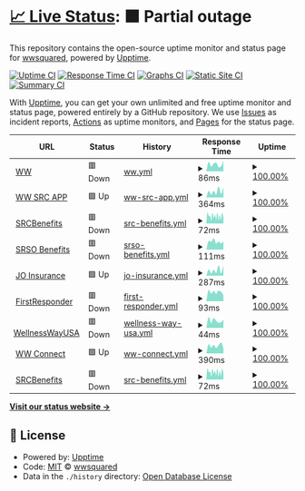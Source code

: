 # [📈 Live Status](https://wwsquared.github.io/up): <!--live status--> **🟧 Partial outage**

This repository contains the open-source uptime monitor and status page for [wwsquared](https://wwsquared.github.io/up), powered by [Upptime](https://github.com/upptime/upptime).

[![Uptime CI](https://github.com/wwsquared/up/workflows/Uptime%20CI/badge.svg)](https://github.com/wwsquared/up/actions?query=workflow%3A%22Uptime+CI%22)
[![Response Time CI](https://github.com/wwsquared/up/workflows/Response%20Time%20CI/badge.svg)](https://github.com/wwsquared/up/actions?query=workflow%3A%22Response+Time+CI%22)
[![Graphs CI](https://github.com/wwsquared/up/workflows/Graphs%20CI/badge.svg)](https://github.com/wwsquared/up/actions?query=workflow%3A%22Graphs+CI%22)
[![Static Site CI](https://github.com/wwsquared/up/workflows/Static%20Site%20CI/badge.svg)](https://github.com/wwsquared/up/actions?query=workflow%3A%22Static+Site+CI%22)
[![Summary CI](https://github.com/wwsquared/up/workflows/Summary%20CI/badge.svg)](https://github.com/wwsquared/up/actions?query=workflow%3A%22Summary+CI%22)

With [Upptime](https://upptime.js.org), you can get your own unlimited and free uptime monitor and status page, powered entirely by a GitHub repository. We use [Issues](https://github.com/wwsquared/up/issues) as incident reports, [Actions](https://github.com/wwsquared/up/actions) as uptime monitors, and [Pages](https://wwsquared.github.io/up) for the status page.

<!--start: status pages-->
<!-- This summary is generated by Upptime (https://github.com/upptime/upptime) -->
<!-- Do not edit this manually, your changes will be overwritten -->
<!-- prettier-ignore -->
| URL | Status | History | Response Time | Uptime |
| --- | ------ | ------- | ------------- | ------ |
| <img alt="" src="https://icons.duckduckgo.com/ip3/wellnesswayusa.com.ico" height="13"> [WW](https://wellnesswayusa.com) | 🟥 Down | [ww.yml](https://github.com/wwsqaured/up/commits/HEAD/history/ww.yml) | <details><summary><img alt="Response time graph" src="./graphs/ww/response-time-week.png" height="20"> 86ms</summary><br><a href="https://wwsqaured.github.io/up/history/ww"><img alt="Response time 113" src="https://img.shields.io/endpoint?url=https%3A%2F%2Fraw.githubusercontent.com%2Fwwsqaured%2Fup%2FHEAD%2Fapi%2Fww%2Fresponse-time.json"></a><br><a href="https://wwsqaured.github.io/up/history/ww"><img alt="24-hour response time 126" src="https://img.shields.io/endpoint?url=https%3A%2F%2Fraw.githubusercontent.com%2Fwwsqaured%2Fup%2FHEAD%2Fapi%2Fww%2Fresponse-time-day.json"></a><br><a href="https://wwsqaured.github.io/up/history/ww"><img alt="7-day response time 86" src="https://img.shields.io/endpoint?url=https%3A%2F%2Fraw.githubusercontent.com%2Fwwsqaured%2Fup%2FHEAD%2Fapi%2Fww%2Fresponse-time-week.json"></a><br><a href="https://wwsqaured.github.io/up/history/ww"><img alt="30-day response time 93" src="https://img.shields.io/endpoint?url=https%3A%2F%2Fraw.githubusercontent.com%2Fwwsqaured%2Fup%2FHEAD%2Fapi%2Fww%2Fresponse-time-month.json"></a><br><a href="https://wwsqaured.github.io/up/history/ww"><img alt="1-year response time 113" src="https://img.shields.io/endpoint?url=https%3A%2F%2Fraw.githubusercontent.com%2Fwwsqaured%2Fup%2FHEAD%2Fapi%2Fww%2Fresponse-time-year.json"></a></details> | <details><summary><a href="https://wwsqaured.github.io/up/history/ww">100.00%</a></summary><a href="https://wwsqaured.github.io/up/history/ww"><img alt="All-time uptime 83.27%" src="https://img.shields.io/endpoint?url=https%3A%2F%2Fraw.githubusercontent.com%2Fwwsqaured%2Fup%2FHEAD%2Fapi%2Fww%2Fuptime.json"></a><br><a href="https://wwsqaured.github.io/up/history/ww"><img alt="24-hour uptime 100.00%" src="https://img.shields.io/endpoint?url=https%3A%2F%2Fraw.githubusercontent.com%2Fwwsqaured%2Fup%2FHEAD%2Fapi%2Fww%2Fuptime-day.json"></a><br><a href="https://wwsqaured.github.io/up/history/ww"><img alt="7-day uptime 100.00%" src="https://img.shields.io/endpoint?url=https%3A%2F%2Fraw.githubusercontent.com%2Fwwsqaured%2Fup%2FHEAD%2Fapi%2Fww%2Fuptime-week.json"></a><br><a href="https://wwsqaured.github.io/up/history/ww"><img alt="30-day uptime 100.00%" src="https://img.shields.io/endpoint?url=https%3A%2F%2Fraw.githubusercontent.com%2Fwwsqaured%2Fup%2FHEAD%2Fapi%2Fww%2Fuptime-month.json"></a><br><a href="https://wwsqaured.github.io/up/history/ww"><img alt="1-year uptime 83.27%" src="https://img.shields.io/endpoint?url=https%3A%2F%2Fraw.githubusercontent.com%2Fwwsqaured%2Fup%2FHEAD%2Fapi%2Fww%2Fuptime-year.json"></a></details>
| <img alt="" src="https://icons.duckduckgo.com/ip3/src.wellnesswaveusa.com.ico" height="13"> [WW SRC APP](https://src.wellnesswaveusa.com) | 🟩 Up | [ww-src-app.yml](https://github.com/wwsqaured/up/commits/HEAD/history/ww-src-app.yml) | <details><summary><img alt="Response time graph" src="./graphs/ww-src-app/response-time-week.png" height="20"> 364ms</summary><br><a href="https://wwsqaured.github.io/up/history/ww-src-app"><img alt="Response time 461" src="https://img.shields.io/endpoint?url=https%3A%2F%2Fraw.githubusercontent.com%2Fwwsqaured%2Fup%2FHEAD%2Fapi%2Fww-src-app%2Fresponse-time.json"></a><br><a href="https://wwsqaured.github.io/up/history/ww-src-app"><img alt="24-hour response time 593" src="https://img.shields.io/endpoint?url=https%3A%2F%2Fraw.githubusercontent.com%2Fwwsqaured%2Fup%2FHEAD%2Fapi%2Fww-src-app%2Fresponse-time-day.json"></a><br><a href="https://wwsqaured.github.io/up/history/ww-src-app"><img alt="7-day response time 364" src="https://img.shields.io/endpoint?url=https%3A%2F%2Fraw.githubusercontent.com%2Fwwsqaured%2Fup%2FHEAD%2Fapi%2Fww-src-app%2Fresponse-time-week.json"></a><br><a href="https://wwsqaured.github.io/up/history/ww-src-app"><img alt="30-day response time 364" src="https://img.shields.io/endpoint?url=https%3A%2F%2Fraw.githubusercontent.com%2Fwwsqaured%2Fup%2FHEAD%2Fapi%2Fww-src-app%2Fresponse-time-month.json"></a><br><a href="https://wwsqaured.github.io/up/history/ww-src-app"><img alt="1-year response time 462" src="https://img.shields.io/endpoint?url=https%3A%2F%2Fraw.githubusercontent.com%2Fwwsqaured%2Fup%2FHEAD%2Fapi%2Fww-src-app%2Fresponse-time-year.json"></a></details> | <details><summary><a href="https://wwsqaured.github.io/up/history/ww-src-app">100.00%</a></summary><a href="https://wwsqaured.github.io/up/history/ww-src-app"><img alt="All-time uptime 99.73%" src="https://img.shields.io/endpoint?url=https%3A%2F%2Fraw.githubusercontent.com%2Fwwsqaured%2Fup%2FHEAD%2Fapi%2Fww-src-app%2Fuptime.json"></a><br><a href="https://wwsqaured.github.io/up/history/ww-src-app"><img alt="24-hour uptime 100.00%" src="https://img.shields.io/endpoint?url=https%3A%2F%2Fraw.githubusercontent.com%2Fwwsqaured%2Fup%2FHEAD%2Fapi%2Fww-src-app%2Fuptime-day.json"></a><br><a href="https://wwsqaured.github.io/up/history/ww-src-app"><img alt="7-day uptime 100.00%" src="https://img.shields.io/endpoint?url=https%3A%2F%2Fraw.githubusercontent.com%2Fwwsqaured%2Fup%2FHEAD%2Fapi%2Fww-src-app%2Fuptime-week.json"></a><br><a href="https://wwsqaured.github.io/up/history/ww-src-app"><img alt="30-day uptime 99.95%" src="https://img.shields.io/endpoint?url=https%3A%2F%2Fraw.githubusercontent.com%2Fwwsqaured%2Fup%2FHEAD%2Fapi%2Fww-src-app%2Fuptime-month.json"></a><br><a href="https://wwsqaured.github.io/up/history/ww-src-app"><img alt="1-year uptime 99.89%" src="https://img.shields.io/endpoint?url=https%3A%2F%2Fraw.githubusercontent.com%2Fwwsqaured%2Fup%2FHEAD%2Fapi%2Fww-src-app%2Fuptime-year.json"></a></details>
| <img alt="" src="https://icons.duckduckgo.com/ip3/srcbenefits.com.ico" height="13"> [SRCBenefits](https://srcbenefits.com) | 🟥 Down | [src-benefits.yml](https://github.com/wwsqaured/up/commits/HEAD/history/src-benefits.yml) | <details><summary><img alt="Response time graph" src="./graphs/src-benefits/response-time-week.png" height="20"> 72ms</summary><br><a href="https://wwsqaured.github.io/up/history/src-benefits"><img alt="Response time 112" src="https://img.shields.io/endpoint?url=https%3A%2F%2Fraw.githubusercontent.com%2Fwwsqaured%2Fup%2FHEAD%2Fapi%2Fsrc-benefits%2Fresponse-time.json"></a><br><a href="https://wwsqaured.github.io/up/history/src-benefits"><img alt="24-hour response time 85" src="https://img.shields.io/endpoint?url=https%3A%2F%2Fraw.githubusercontent.com%2Fwwsqaured%2Fup%2FHEAD%2Fapi%2Fsrc-benefits%2Fresponse-time-day.json"></a><br><a href="https://wwsqaured.github.io/up/history/src-benefits"><img alt="7-day response time 72" src="https://img.shields.io/endpoint?url=https%3A%2F%2Fraw.githubusercontent.com%2Fwwsqaured%2Fup%2FHEAD%2Fapi%2Fsrc-benefits%2Fresponse-time-week.json"></a><br><a href="https://wwsqaured.github.io/up/history/src-benefits"><img alt="30-day response time 80" src="https://img.shields.io/endpoint?url=https%3A%2F%2Fraw.githubusercontent.com%2Fwwsqaured%2Fup%2FHEAD%2Fapi%2Fsrc-benefits%2Fresponse-time-month.json"></a><br><a href="https://wwsqaured.github.io/up/history/src-benefits"><img alt="1-year response time 103" src="https://img.shields.io/endpoint?url=https%3A%2F%2Fraw.githubusercontent.com%2Fwwsqaured%2Fup%2FHEAD%2Fapi%2Fsrc-benefits%2Fresponse-time-year.json"></a></details> | <details><summary><a href="https://wwsqaured.github.io/up/history/src-benefits">100.00%</a></summary><a href="https://wwsqaured.github.io/up/history/src-benefits"><img alt="All-time uptime 96.79%" src="https://img.shields.io/endpoint?url=https%3A%2F%2Fraw.githubusercontent.com%2Fwwsqaured%2Fup%2FHEAD%2Fapi%2Fsrc-benefits%2Fuptime.json"></a><br><a href="https://wwsqaured.github.io/up/history/src-benefits"><img alt="24-hour uptime 100.00%" src="https://img.shields.io/endpoint?url=https%3A%2F%2Fraw.githubusercontent.com%2Fwwsqaured%2Fup%2FHEAD%2Fapi%2Fsrc-benefits%2Fuptime-day.json"></a><br><a href="https://wwsqaured.github.io/up/history/src-benefits"><img alt="7-day uptime 100.00%" src="https://img.shields.io/endpoint?url=https%3A%2F%2Fraw.githubusercontent.com%2Fwwsqaured%2Fup%2FHEAD%2Fapi%2Fsrc-benefits%2Fuptime-week.json"></a><br><a href="https://wwsqaured.github.io/up/history/src-benefits"><img alt="30-day uptime 100.00%" src="https://img.shields.io/endpoint?url=https%3A%2F%2Fraw.githubusercontent.com%2Fwwsqaured%2Fup%2FHEAD%2Fapi%2Fsrc-benefits%2Fuptime-month.json"></a><br><a href="https://wwsqaured.github.io/up/history/src-benefits"><img alt="1-year uptime 95.45%" src="https://img.shields.io/endpoint?url=https%3A%2F%2Fraw.githubusercontent.com%2Fwwsqaured%2Fup%2FHEAD%2Fapi%2Fsrc-benefits%2Fuptime-year.json"></a></details>
| <img alt="" src="https://icons.duckduckgo.com/ip3/srsohr.com.ico" height="13"> [SRSO Benefits](https://srsohr.com) | 🟥 Down | [srso-benefits.yml](https://github.com/wwsqaured/up/commits/HEAD/history/srso-benefits.yml) | <details><summary><img alt="Response time graph" src="./graphs/srso-benefits/response-time-week.png" height="20"> 111ms</summary><br><a href="https://wwsqaured.github.io/up/history/srso-benefits"><img alt="Response time 139" src="https://img.shields.io/endpoint?url=https%3A%2F%2Fraw.githubusercontent.com%2Fwwsqaured%2Fup%2FHEAD%2Fapi%2Fsrso-benefits%2Fresponse-time.json"></a><br><a href="https://wwsqaured.github.io/up/history/srso-benefits"><img alt="24-hour response time 112" src="https://img.shields.io/endpoint?url=https%3A%2F%2Fraw.githubusercontent.com%2Fwwsqaured%2Fup%2FHEAD%2Fapi%2Fsrso-benefits%2Fresponse-time-day.json"></a><br><a href="https://wwsqaured.github.io/up/history/srso-benefits"><img alt="7-day response time 111" src="https://img.shields.io/endpoint?url=https%3A%2F%2Fraw.githubusercontent.com%2Fwwsqaured%2Fup%2FHEAD%2Fapi%2Fsrso-benefits%2Fresponse-time-week.json"></a><br><a href="https://wwsqaured.github.io/up/history/srso-benefits"><img alt="30-day response time 111" src="https://img.shields.io/endpoint?url=https%3A%2F%2Fraw.githubusercontent.com%2Fwwsqaured%2Fup%2FHEAD%2Fapi%2Fsrso-benefits%2Fresponse-time-month.json"></a><br><a href="https://wwsqaured.github.io/up/history/srso-benefits"><img alt="1-year response time 139" src="https://img.shields.io/endpoint?url=https%3A%2F%2Fraw.githubusercontent.com%2Fwwsqaured%2Fup%2FHEAD%2Fapi%2Fsrso-benefits%2Fresponse-time-year.json"></a></details> | <details><summary><a href="https://wwsqaured.github.io/up/history/srso-benefits">100.00%</a></summary><a href="https://wwsqaured.github.io/up/history/srso-benefits"><img alt="All-time uptime 93.97%" src="https://img.shields.io/endpoint?url=https%3A%2F%2Fraw.githubusercontent.com%2Fwwsqaured%2Fup%2FHEAD%2Fapi%2Fsrso-benefits%2Fuptime.json"></a><br><a href="https://wwsqaured.github.io/up/history/srso-benefits"><img alt="24-hour uptime 100.00%" src="https://img.shields.io/endpoint?url=https%3A%2F%2Fraw.githubusercontent.com%2Fwwsqaured%2Fup%2FHEAD%2Fapi%2Fsrso-benefits%2Fuptime-day.json"></a><br><a href="https://wwsqaured.github.io/up/history/srso-benefits"><img alt="7-day uptime 100.00%" src="https://img.shields.io/endpoint?url=https%3A%2F%2Fraw.githubusercontent.com%2Fwwsqaured%2Fup%2FHEAD%2Fapi%2Fsrso-benefits%2Fuptime-week.json"></a><br><a href="https://wwsqaured.github.io/up/history/srso-benefits"><img alt="30-day uptime 100.00%" src="https://img.shields.io/endpoint?url=https%3A%2F%2Fraw.githubusercontent.com%2Fwwsqaured%2Fup%2FHEAD%2Fapi%2Fsrso-benefits%2Fuptime-month.json"></a><br><a href="https://wwsqaured.github.io/up/history/srso-benefits"><img alt="1-year uptime 91.48%" src="https://img.shields.io/endpoint?url=https%3A%2F%2Fraw.githubusercontent.com%2Fwwsqaured%2Fup%2FHEAD%2Fapi%2Fsrso-benefits%2Fuptime-year.json"></a></details>
| <img alt="" src="https://icons.duckduckgo.com/ip3/joservicesinsurance.com.ico" height="13"> [JO Insurance](https://joservicesinsurance.com) | 🟩 Up | [jo-insurance.yml](https://github.com/wwsqaured/up/commits/HEAD/history/jo-insurance.yml) | <details><summary><img alt="Response time graph" src="./graphs/jo-insurance/response-time-week.png" height="20"> 287ms</summary><br><a href="https://wwsqaured.github.io/up/history/jo-insurance"><img alt="Response time 341" src="https://img.shields.io/endpoint?url=https%3A%2F%2Fraw.githubusercontent.com%2Fwwsqaured%2Fup%2FHEAD%2Fapi%2Fjo-insurance%2Fresponse-time.json"></a><br><a href="https://wwsqaured.github.io/up/history/jo-insurance"><img alt="24-hour response time 513" src="https://img.shields.io/endpoint?url=https%3A%2F%2Fraw.githubusercontent.com%2Fwwsqaured%2Fup%2FHEAD%2Fapi%2Fjo-insurance%2Fresponse-time-day.json"></a><br><a href="https://wwsqaured.github.io/up/history/jo-insurance"><img alt="7-day response time 287" src="https://img.shields.io/endpoint?url=https%3A%2F%2Fraw.githubusercontent.com%2Fwwsqaured%2Fup%2FHEAD%2Fapi%2Fjo-insurance%2Fresponse-time-week.json"></a><br><a href="https://wwsqaured.github.io/up/history/jo-insurance"><img alt="30-day response time 289" src="https://img.shields.io/endpoint?url=https%3A%2F%2Fraw.githubusercontent.com%2Fwwsqaured%2Fup%2FHEAD%2Fapi%2Fjo-insurance%2Fresponse-time-month.json"></a><br><a href="https://wwsqaured.github.io/up/history/jo-insurance"><img alt="1-year response time 343" src="https://img.shields.io/endpoint?url=https%3A%2F%2Fraw.githubusercontent.com%2Fwwsqaured%2Fup%2FHEAD%2Fapi%2Fjo-insurance%2Fresponse-time-year.json"></a></details> | <details><summary><a href="https://wwsqaured.github.io/up/history/jo-insurance">100.00%</a></summary><a href="https://wwsqaured.github.io/up/history/jo-insurance"><img alt="All-time uptime 100.00%" src="https://img.shields.io/endpoint?url=https%3A%2F%2Fraw.githubusercontent.com%2Fwwsqaured%2Fup%2FHEAD%2Fapi%2Fjo-insurance%2Fuptime.json"></a><br><a href="https://wwsqaured.github.io/up/history/jo-insurance"><img alt="24-hour uptime 100.00%" src="https://img.shields.io/endpoint?url=https%3A%2F%2Fraw.githubusercontent.com%2Fwwsqaured%2Fup%2FHEAD%2Fapi%2Fjo-insurance%2Fuptime-day.json"></a><br><a href="https://wwsqaured.github.io/up/history/jo-insurance"><img alt="7-day uptime 100.00%" src="https://img.shields.io/endpoint?url=https%3A%2F%2Fraw.githubusercontent.com%2Fwwsqaured%2Fup%2FHEAD%2Fapi%2Fjo-insurance%2Fuptime-week.json"></a><br><a href="https://wwsqaured.github.io/up/history/jo-insurance"><img alt="30-day uptime 100.00%" src="https://img.shields.io/endpoint?url=https%3A%2F%2Fraw.githubusercontent.com%2Fwwsqaured%2Fup%2FHEAD%2Fapi%2Fjo-insurance%2Fuptime-month.json"></a><br><a href="https://wwsqaured.github.io/up/history/jo-insurance"><img alt="1-year uptime 100.00%" src="https://img.shields.io/endpoint?url=https%3A%2F%2Fraw.githubusercontent.com%2Fwwsqaured%2Fup%2FHEAD%2Fapi%2Fjo-insurance%2Fuptime-year.json"></a></details>
| <img alt="" src="https://icons.duckduckgo.com/ip3/firstrespondersflorida.com.ico" height="13"> [FirstResponder](https://firstrespondersflorida.com) | 🟥 Down | [first-responder.yml](https://github.com/wwsqaured/up/commits/HEAD/history/first-responder.yml) | <details><summary><img alt="Response time graph" src="./graphs/first-responder/response-time-week.png" height="20"> 93ms</summary><br><a href="https://wwsqaured.github.io/up/history/first-responder"><img alt="Response time 151" src="https://img.shields.io/endpoint?url=https%3A%2F%2Fraw.githubusercontent.com%2Fwwsqaured%2Fup%2FHEAD%2Fapi%2Ffirst-responder%2Fresponse-time.json"></a><br><a href="https://wwsqaured.github.io/up/history/first-responder"><img alt="24-hour response time 61" src="https://img.shields.io/endpoint?url=https%3A%2F%2Fraw.githubusercontent.com%2Fwwsqaured%2Fup%2FHEAD%2Fapi%2Ffirst-responder%2Fresponse-time-day.json"></a><br><a href="https://wwsqaured.github.io/up/history/first-responder"><img alt="7-day response time 93" src="https://img.shields.io/endpoint?url=https%3A%2F%2Fraw.githubusercontent.com%2Fwwsqaured%2Fup%2FHEAD%2Fapi%2Ffirst-responder%2Fresponse-time-week.json"></a><br><a href="https://wwsqaured.github.io/up/history/first-responder"><img alt="30-day response time 98" src="https://img.shields.io/endpoint?url=https%3A%2F%2Fraw.githubusercontent.com%2Fwwsqaured%2Fup%2FHEAD%2Fapi%2Ffirst-responder%2Fresponse-time-month.json"></a><br><a href="https://wwsqaured.github.io/up/history/first-responder"><img alt="1-year response time 143" src="https://img.shields.io/endpoint?url=https%3A%2F%2Fraw.githubusercontent.com%2Fwwsqaured%2Fup%2FHEAD%2Fapi%2Ffirst-responder%2Fresponse-time-year.json"></a></details> | <details><summary><a href="https://wwsqaured.github.io/up/history/first-responder">100.00%</a></summary><a href="https://wwsqaured.github.io/up/history/first-responder"><img alt="All-time uptime 94.00%" src="https://img.shields.io/endpoint?url=https%3A%2F%2Fraw.githubusercontent.com%2Fwwsqaured%2Fup%2FHEAD%2Fapi%2Ffirst-responder%2Fuptime.json"></a><br><a href="https://wwsqaured.github.io/up/history/first-responder"><img alt="24-hour uptime 100.00%" src="https://img.shields.io/endpoint?url=https%3A%2F%2Fraw.githubusercontent.com%2Fwwsqaured%2Fup%2FHEAD%2Fapi%2Ffirst-responder%2Fuptime-day.json"></a><br><a href="https://wwsqaured.github.io/up/history/first-responder"><img alt="7-day uptime 100.00%" src="https://img.shields.io/endpoint?url=https%3A%2F%2Fraw.githubusercontent.com%2Fwwsqaured%2Fup%2FHEAD%2Fapi%2Ffirst-responder%2Fuptime-week.json"></a><br><a href="https://wwsqaured.github.io/up/history/first-responder"><img alt="30-day uptime 100.00%" src="https://img.shields.io/endpoint?url=https%3A%2F%2Fraw.githubusercontent.com%2Fwwsqaured%2Fup%2FHEAD%2Fapi%2Ffirst-responder%2Fuptime-month.json"></a><br><a href="https://wwsqaured.github.io/up/history/first-responder"><img alt="1-year uptime 91.50%" src="https://img.shields.io/endpoint?url=https%3A%2F%2Fraw.githubusercontent.com%2Fwwsqaured%2Fup%2FHEAD%2Fapi%2Ffirst-responder%2Fuptime-year.json"></a></details>
| <img alt="" src="https://icons.duckduckgo.com/ip3/wellnesswayusa.com.ico" height="13"> [WellnessWayUSA](https://wellnesswayusa.com) | 🟥 Down | [wellness-way-usa.yml](https://github.com/wwsqaured/up/commits/HEAD/history/wellness-way-usa.yml) | <details><summary><img alt="Response time graph" src="./graphs/wellness-way-usa/response-time-week.png" height="20"> 44ms</summary><br><a href="https://wwsqaured.github.io/up/history/wellness-way-usa"><img alt="Response time 123" src="https://img.shields.io/endpoint?url=https%3A%2F%2Fraw.githubusercontent.com%2Fwwsqaured%2Fup%2FHEAD%2Fapi%2Fwellness-way-usa%2Fresponse-time.json"></a><br><a href="https://wwsqaured.github.io/up/history/wellness-way-usa"><img alt="24-hour response time 50" src="https://img.shields.io/endpoint?url=https%3A%2F%2Fraw.githubusercontent.com%2Fwwsqaured%2Fup%2FHEAD%2Fapi%2Fwellness-way-usa%2Fresponse-time-day.json"></a><br><a href="https://wwsqaured.github.io/up/history/wellness-way-usa"><img alt="7-day response time 44" src="https://img.shields.io/endpoint?url=https%3A%2F%2Fraw.githubusercontent.com%2Fwwsqaured%2Fup%2FHEAD%2Fapi%2Fwellness-way-usa%2Fresponse-time-week.json"></a><br><a href="https://wwsqaured.github.io/up/history/wellness-way-usa"><img alt="30-day response time 49" src="https://img.shields.io/endpoint?url=https%3A%2F%2Fraw.githubusercontent.com%2Fwwsqaured%2Fup%2FHEAD%2Fapi%2Fwellness-way-usa%2Fresponse-time-month.json"></a><br><a href="https://wwsqaured.github.io/up/history/wellness-way-usa"><img alt="1-year response time 115" src="https://img.shields.io/endpoint?url=https%3A%2F%2Fraw.githubusercontent.com%2Fwwsqaured%2Fup%2FHEAD%2Fapi%2Fwellness-way-usa%2Fresponse-time-year.json"></a></details> | <details><summary><a href="https://wwsqaured.github.io/up/history/wellness-way-usa">100.00%</a></summary><a href="https://wwsqaured.github.io/up/history/wellness-way-usa"><img alt="All-time uptime 93.99%" src="https://img.shields.io/endpoint?url=https%3A%2F%2Fraw.githubusercontent.com%2Fwwsqaured%2Fup%2FHEAD%2Fapi%2Fwellness-way-usa%2Fuptime.json"></a><br><a href="https://wwsqaured.github.io/up/history/wellness-way-usa"><img alt="24-hour uptime 100.00%" src="https://img.shields.io/endpoint?url=https%3A%2F%2Fraw.githubusercontent.com%2Fwwsqaured%2Fup%2FHEAD%2Fapi%2Fwellness-way-usa%2Fuptime-day.json"></a><br><a href="https://wwsqaured.github.io/up/history/wellness-way-usa"><img alt="7-day uptime 100.00%" src="https://img.shields.io/endpoint?url=https%3A%2F%2Fraw.githubusercontent.com%2Fwwsqaured%2Fup%2FHEAD%2Fapi%2Fwellness-way-usa%2Fuptime-week.json"></a><br><a href="https://wwsqaured.github.io/up/history/wellness-way-usa"><img alt="30-day uptime 100.00%" src="https://img.shields.io/endpoint?url=https%3A%2F%2Fraw.githubusercontent.com%2Fwwsqaured%2Fup%2FHEAD%2Fapi%2Fwellness-way-usa%2Fuptime-month.json"></a><br><a href="https://wwsqaured.github.io/up/history/wellness-way-usa"><img alt="1-year uptime 91.50%" src="https://img.shields.io/endpoint?url=https%3A%2F%2Fraw.githubusercontent.com%2Fwwsqaured%2Fup%2FHEAD%2Fapi%2Fwellness-way-usa%2Fuptime-year.json"></a></details>
| <img alt="" src="https://icons.duckduckgo.com/ip3/wellnesswayconnect.com.ico" height="13"> [WW Connect](https://wellnesswayconnect.com) | 🟩 Up | [ww-connect.yml](https://github.com/wwsqaured/up/commits/HEAD/history/ww-connect.yml) | <details><summary><img alt="Response time graph" src="./graphs/ww-connect/response-time-week.png" height="20"> 390ms</summary><br><a href="https://wwsqaured.github.io/up/history/ww-connect"><img alt="Response time 646" src="https://img.shields.io/endpoint?url=https%3A%2F%2Fraw.githubusercontent.com%2Fwwsqaured%2Fup%2FHEAD%2Fapi%2Fww-connect%2Fresponse-time.json"></a><br><a href="https://wwsqaured.github.io/up/history/ww-connect"><img alt="24-hour response time 251" src="https://img.shields.io/endpoint?url=https%3A%2F%2Fraw.githubusercontent.com%2Fwwsqaured%2Fup%2FHEAD%2Fapi%2Fww-connect%2Fresponse-time-day.json"></a><br><a href="https://wwsqaured.github.io/up/history/ww-connect"><img alt="7-day response time 390" src="https://img.shields.io/endpoint?url=https%3A%2F%2Fraw.githubusercontent.com%2Fwwsqaured%2Fup%2FHEAD%2Fapi%2Fww-connect%2Fresponse-time-week.json"></a><br><a href="https://wwsqaured.github.io/up/history/ww-connect"><img alt="30-day response time 825" src="https://img.shields.io/endpoint?url=https%3A%2F%2Fraw.githubusercontent.com%2Fwwsqaured%2Fup%2FHEAD%2Fapi%2Fww-connect%2Fresponse-time-month.json"></a><br><a href="https://wwsqaured.github.io/up/history/ww-connect"><img alt="1-year response time 625" src="https://img.shields.io/endpoint?url=https%3A%2F%2Fraw.githubusercontent.com%2Fwwsqaured%2Fup%2FHEAD%2Fapi%2Fww-connect%2Fresponse-time-year.json"></a></details> | <details><summary><a href="https://wwsqaured.github.io/up/history/ww-connect">100.00%</a></summary><a href="https://wwsqaured.github.io/up/history/ww-connect"><img alt="All-time uptime 99.92%" src="https://img.shields.io/endpoint?url=https%3A%2F%2Fraw.githubusercontent.com%2Fwwsqaured%2Fup%2FHEAD%2Fapi%2Fww-connect%2Fuptime.json"></a><br><a href="https://wwsqaured.github.io/up/history/ww-connect"><img alt="24-hour uptime 100.00%" src="https://img.shields.io/endpoint?url=https%3A%2F%2Fraw.githubusercontent.com%2Fwwsqaured%2Fup%2FHEAD%2Fapi%2Fww-connect%2Fuptime-day.json"></a><br><a href="https://wwsqaured.github.io/up/history/ww-connect"><img alt="7-day uptime 100.00%" src="https://img.shields.io/endpoint?url=https%3A%2F%2Fraw.githubusercontent.com%2Fwwsqaured%2Fup%2FHEAD%2Fapi%2Fww-connect%2Fuptime-week.json"></a><br><a href="https://wwsqaured.github.io/up/history/ww-connect"><img alt="30-day uptime 99.75%" src="https://img.shields.io/endpoint?url=https%3A%2F%2Fraw.githubusercontent.com%2Fwwsqaured%2Fup%2FHEAD%2Fapi%2Fww-connect%2Fuptime-month.json"></a><br><a href="https://wwsqaured.github.io/up/history/ww-connect"><img alt="1-year uptime 99.91%" src="https://img.shields.io/endpoint?url=https%3A%2F%2Fraw.githubusercontent.com%2Fwwsqaured%2Fup%2FHEAD%2Fapi%2Fww-connect%2Fuptime-year.json"></a></details>
| <img alt="" src="https://icons.duckduckgo.com/ip3/srcbenefits.com.ico" height="13"> [SRCBenefits](https://srcbenefits.com) | 🟥 Down | [src-benefits.yml](https://github.com/wwsqaured/up/commits/HEAD/history/src-benefits.yml) | <details><summary><img alt="Response time graph" src="./graphs/src-benefits/response-time-week.png" height="20"> 72ms</summary><br><a href="https://wwsqaured.github.io/up/history/src-benefits"><img alt="Response time 112" src="https://img.shields.io/endpoint?url=https%3A%2F%2Fraw.githubusercontent.com%2Fwwsqaured%2Fup%2FHEAD%2Fapi%2Fsrc-benefits%2Fresponse-time.json"></a><br><a href="https://wwsqaured.github.io/up/history/src-benefits"><img alt="24-hour response time 85" src="https://img.shields.io/endpoint?url=https%3A%2F%2Fraw.githubusercontent.com%2Fwwsqaured%2Fup%2FHEAD%2Fapi%2Fsrc-benefits%2Fresponse-time-day.json"></a><br><a href="https://wwsqaured.github.io/up/history/src-benefits"><img alt="7-day response time 72" src="https://img.shields.io/endpoint?url=https%3A%2F%2Fraw.githubusercontent.com%2Fwwsqaured%2Fup%2FHEAD%2Fapi%2Fsrc-benefits%2Fresponse-time-week.json"></a><br><a href="https://wwsqaured.github.io/up/history/src-benefits"><img alt="30-day response time 80" src="https://img.shields.io/endpoint?url=https%3A%2F%2Fraw.githubusercontent.com%2Fwwsqaured%2Fup%2FHEAD%2Fapi%2Fsrc-benefits%2Fresponse-time-month.json"></a><br><a href="https://wwsqaured.github.io/up/history/src-benefits"><img alt="1-year response time 103" src="https://img.shields.io/endpoint?url=https%3A%2F%2Fraw.githubusercontent.com%2Fwwsqaured%2Fup%2FHEAD%2Fapi%2Fsrc-benefits%2Fresponse-time-year.json"></a></details> | <details><summary><a href="https://wwsqaured.github.io/up/history/src-benefits">100.00%</a></summary><a href="https://wwsqaured.github.io/up/history/src-benefits"><img alt="All-time uptime 96.79%" src="https://img.shields.io/endpoint?url=https%3A%2F%2Fraw.githubusercontent.com%2Fwwsqaured%2Fup%2FHEAD%2Fapi%2Fsrc-benefits%2Fuptime.json"></a><br><a href="https://wwsqaured.github.io/up/history/src-benefits"><img alt="24-hour uptime 100.00%" src="https://img.shields.io/endpoint?url=https%3A%2F%2Fraw.githubusercontent.com%2Fwwsqaured%2Fup%2FHEAD%2Fapi%2Fsrc-benefits%2Fuptime-day.json"></a><br><a href="https://wwsqaured.github.io/up/history/src-benefits"><img alt="7-day uptime 100.00%" src="https://img.shields.io/endpoint?url=https%3A%2F%2Fraw.githubusercontent.com%2Fwwsqaured%2Fup%2FHEAD%2Fapi%2Fsrc-benefits%2Fuptime-week.json"></a><br><a href="https://wwsqaured.github.io/up/history/src-benefits"><img alt="30-day uptime 100.00%" src="https://img.shields.io/endpoint?url=https%3A%2F%2Fraw.githubusercontent.com%2Fwwsqaured%2Fup%2FHEAD%2Fapi%2Fsrc-benefits%2Fuptime-month.json"></a><br><a href="https://wwsqaured.github.io/up/history/src-benefits"><img alt="1-year uptime 95.45%" src="https://img.shields.io/endpoint?url=https%3A%2F%2Fraw.githubusercontent.com%2Fwwsqaured%2Fup%2FHEAD%2Fapi%2Fsrc-benefits%2Fuptime-year.json"></a></details>

<!--end: status pages-->

[**Visit our status website →**](https://wwsquared.github.io/up)

## 📄 License

- Powered by: [Upptime](https://github.com/upptime/upptime)
- Code: [MIT](./LICENSE) © [wwsquared](https://wwsquared.github.io/up)
- Data in the `./history` directory: [Open Database License](https://opendatacommons.org/licenses/odbl/1-0/)
